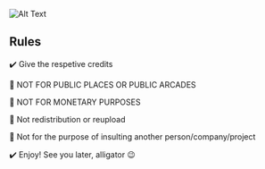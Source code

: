 ![Alt Text](https://i.imgur.com/1XNzxXj.gif)
## Rules
✔️ Give the respetive credits

🚫 NOT FOR PUBLIC PLACES OR PUBLIC ARCADES

🚫 NOT FOR MONETARY PURPOSES

🚫 Not redistribution or reupload

🚫 Not for the purpose of insulting another person/company/project

✔️ Enjoy! See you later, alligator 😉

